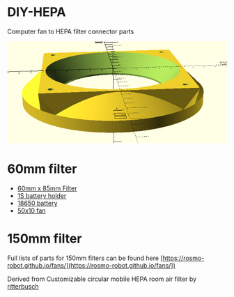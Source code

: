 # DIY-HEPA
Computer fan to HEPA filter connector parts

![img](https://raw.githubusercontent.com/samuk/DIY-HEPA/main/pictures/hepa.png)


# 60mm filter
- [60mm x 85mm Filter](https://www.amazon.ca/PUREBURG-Replacement-Compatible-Enrichment-PEPERSFIL/dp/B09ZTPW2RG)
- [1S battery holder](https://www.aliexpress.com/item/1005005302630986.html)
- [18650 battery](https://s.click.aliexpress.com/e/_DdfBurF)
- [50x10 fan](https://s.click.aliexpress.com/e/_DcuT5D7)

# 150mm filter

Full lists of parts for 150mm filters can be found here [https://rosmo-robot.github.io/fans/](https://rosmo-robot.github.io/fans/])

Derived from Customizable circular mobile HEPA room air filter by [ritterbusch](https://www.thingiverse.com/thing:4860712)
